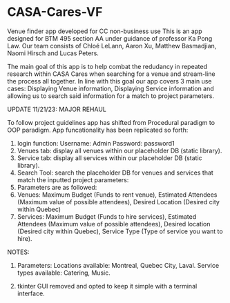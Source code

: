 # CASA-Cares-VF
Venue finder app developed for CC non-business use
This is an app designed for BTM 495 section AA under guidance of professor Ka Pong Law. 
Our team consists of  Chloé LeLann, Aaron Xu, Matthew Basmadjian, Naomi Hirsch and Lucas Peters. 

The main goal of this app is to help combat the redudancy in repeated research within CASA Cares when searching for a venue and stream-line the process all together. 
In line with this goal our app covers 3 main use cases: Displaying Venue information, Displaying Service information and allowing us to search said information for a match to project parameters.

UPDATE 11/21/23: MAJOR REHAUL

To follow project guidelines app has shifted from Procedural paradigm to OOP paradigm. App funcationality has been replicated so forth:

1. login function: Username: Admin   Password: password1
2. Venues tab: display all venues within our placeholder DB (static library). 
3. Service tab: display all services within our placeholder DB (static library).
4. Search Tool: search the placeholder DB for venues and services that match the inputted project parameters:
5.   Parameters are as followed:
6.   Venues: Maximum Budget (Funds to rent venue), Estimated Attendees (Maximum value of possible attendees), Desired Location (Desired city within Quebec)
7.   Services: Maximum Budget (Funds to hire services), Estimated Attendees (Maximum value of possible attendees), Desired location (Desired city within Quebec), Service Type (Type of service you want to hire).

NOTES: 
1. Parameters: Locations available: Montreal, Quebec City, Laval.
                Service types available: Catering, Music.

2. tkinter GUI removed and opted to keep it simple with a terminal interface. 
